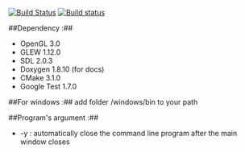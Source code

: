 [![Build Status](https://travis-ci.org/bysreg/anjing.svg?branch=master)](https://travis-ci.org/bysreg/anjing)
[![Build status](https://ci.appveyor.com/api/projects/status/qw871xxhxlhd0j3a?svg=true)](https://ci.appveyor.com/project/bysreg/anjing)

##Dependency :##
- OpenGL 3.0 
- GLEW 1.12.0
- SDL 2.0.3
- Doxygen 1.8.10 (for docs)
- CMake 3.1.0
- Google Test 1.7.0

##For windows :##
add folder /windows/bin to your path

##Program's argument :##
- -y : automatically close the command line program after the main window closes
